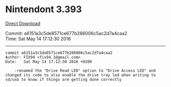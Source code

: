 # Nintendont 3.393
[Direct Download](./Nintendont.zip)

Commit: a6151a3c5de8571ce677b286006c5ac2d7a4caa2  
Time: Sat May 14 17:12:30 2016   

-----

```
commit a6151a3c5de8571ce677b286006c5ac2d7a4caa2
Author: FIX94 <fix94.1@gmail.com>
Date:   Sat May 14 17:12:30 2016 +0200

    -renamed the "Drive Read LED" option to "Drive Access LED" and changed its code to also enable the drive tray led when writing to sd/usb to know if things are getting done correctly
```
